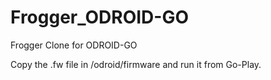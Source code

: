 # Frogger_ODROID-GO

Frogger Clone for ODROID-GO

Copy the .fw file in /odroid/firmware and run it from Go-Play.
